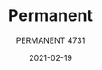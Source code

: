 ---
designer: "Pedrali R&D"
description: "Permanent%20tables%20are%20composed%20of%20a%20small%20base%20with%20a%20discrete%20optical%20impact%20but%20able%20to%20support%20tops%20of%20big%20dimensions.%20Table%20with%20stainless%20steel%20column%20and%20base%20fixed%20to%20the%20floor.%20Available%20combined%20with%20tops%20of%20different%20sizes%20and%20finishes."
image_primary: "img/Permanent_4731_01_zoom.jpg"
image_secondary: "../../../images/blank.png"
manufacturer: "Pedrali"
href: "https://www.pedrali.it/en/products/catalog/Table-PERMANENT-4731/"
subtitle: "PERMANENT 4731"
tags: 
  - "Pedrali"
  - "Central Base Tables"
title: "Permanent"
category: "Central Base Tables"
slug: "/manufacturers/pedrali/central-base-tables/pedrali-r-d-permanent"
date: "2021-02-19"
---